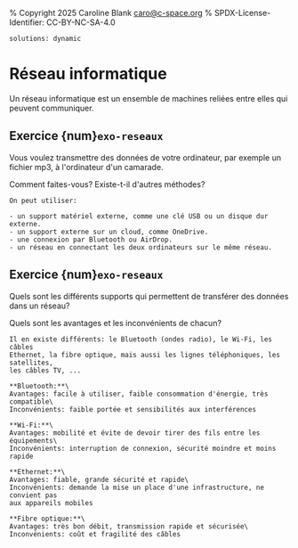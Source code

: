 % Copyright 2025 Caroline Blank <caro@c-space.org>
% SPDX-License-Identifier: CC-BY-NC-SA-4.0

```{metadata}
solutions: dynamic
```

# Réseau informatique

Un  réseau informatique est un ensemble de machines reliées entre elles qui
peuvent communiquer.

## Exercice {num}`exo-reseaux`

Vous voulez transmettre des données de votre ordinateur, par exemple un fichier
mp3, à l'ordinateur d'un camarade.

Comment faites-vous? Existe-t-il d'autres méthodes?

```{solution}
On peut utiliser:

- un support matériel externe, comme une clé USB ou un disque dur externe.
- un support externe sur un cloud, comme OneDrive.
- une connexion par Bluetooth ou AirDrop.
- un réseau en connectant les deux ordinateurs sur le même réseau.
```

## Exercice {num}`exo-reseaux`

Quels sont les différents supports qui permettent de transférer des données
dans un réseau?

Quels sont les avantages et les inconvénients de chacun?

```{solution}
Il en existe différents: le Bluetooth (ondes radio), le Wi-Fi, les câbles
Ethernet, la fibre optique, mais aussi les lignes téléphoniques, les satellites,
les câbles TV, ...

**Bluetooth:**\
Avantages: facile à utiliser, faible consommation d'énergie, très compatible\
Inconvénients: faible portée et sensibilités aux interférences

**Wi-Fi:**\
Avantages: mobilité et évite de devoir tirer des fils entre les équipements\
Inconvénients: interruption de connexion, sécurité moindre et moins rapide

**Ethernet:**\
Avantages: fiable, grande sécurité et rapide\
Inconvénients: demande la mise un place d'une infrastructure, ne convient pas
aux appareils mobiles

**Fibre optique:**\
Avantages: très bon débit, transmission rapide et sécurisée\
Inconvénients: coût et fragilité des câbles
```
